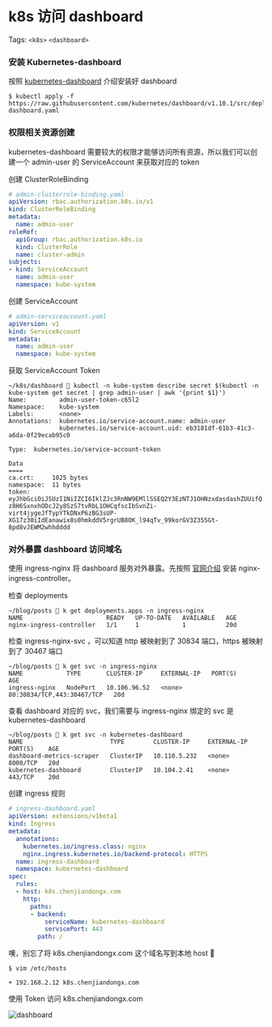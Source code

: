 # k8s 访问 dashboard

Tags: `<k8s>` `<dashboard>` 

### 安装 Kubernetes-dashboard
按照 [kubernetes-dashboard](https://github.com/kubernetes/dashboard) 介绍安装好 dashboard
```shell
$ kubectl apply -f https://raw.githubusercontent.com/kubernetes/dashboard/v1.10.1/src/deploy/recommended/kubernetes-dashboard.yaml
```

### 权限相关资源创建
kubernetes-dashboard 需要较大的权限才能够访问所有资源，所以我们可以创建一个 admin-user 的 ServiceAccount 来获取对应的 token

创建 ClusterRoleBinding
```yaml
# admin-clusterrole-binding.yaml
apiVersion: rbac.authorization.k8s.io/v1
kind: ClusterRoleBinding
metadata:
  name: admin-user
roleRef:
  apiGroup: rbac.authorization.k8s.io
  kind: ClusterRole
  name: cluster-admin
subjects:
- kind: ServiceAccount
  name: admin-user
  namespace: kube-system
```

创建 ServiceAccount
```yaml
# admin-serviceaccount.yaml
apiVersion: v1
kind: ServiceAccount
metadata:
  name: admin-user
  namespace: kube-system
```

获取 ServiceAccount Token 
```shell
~/k8s/dashboard 🐶 kubectl -n kube-system describe secret $(kubectl -n kube-system get secret | grep admin-user | awk '{print $1}')
Name:         admin-user-token-c65l2
Namespace:    kube-system
Labels:       <none>
Annotations:  kubernetes.io/service-account.name: admin-user
              kubernetes.io/service-account.uid: eb3181df-61b3-41c3-a6da-0f29ecab95c0

Type:  kubernetes.io/service-account-token

Data
====
ca.crt:     1025 bytes
namespace:  11 bytes
token:      eyJhbGciOiJSUzI1NiIZCI6IklZJc3RnNW9EMllSSEQ2Y3EzNTJ1OHNzxdasdashZUUifQ.eyJpc3MiOiJrdWJlcm5ldGVzL3NlcnZpY2VhY2NvdW50Iiwia3ViZXJuZXRlcy5pby9zZXJ2aWNlYWNjb3VudC9uYW1lc3BhY2UiOiJrdWJlLXN5c3RlbSIsImt1YmVybmV0ZXMuaW8vc2VydmljZWFjY291bnQvc2VjcmV0Lm5hbWUiOiJhZG1pbi11c2VyLXRva2VuLWM2NWwyIiwia3ViZXJuZXRlcy5pby9zZXJ2aWNlYWNjb3VudC9zZXJ2aWNlLWFjY291bnQubmFtZSI6ImFkbWluLXVzZXIiLCJrdWJlcm5ldGVzLmlvL3NlcnZpY2VhY2NvdW50L3NlcnZpY2UtYWNjb3VudC51aWQiOiJlYjMxODFkZi02MWIzLTQxYzMtYTZkYS0wZjI5ZWNhYjk1YzAiLCJzdWIiOiJzeXN0ZW06c2VydmljZWFjY291bnQ6a3ViZS1zeXN0ZW06YWRtaW4tdXNlciJ9.HsYC2cZfRWm4Aatd98oHvk9aKGKKL_9QIT7zKVlWm6PcU0wKMIOo5hiqC_JLi2RgCg3xfgPUYKbJZtBIXJOVWEEJY8u5i7AK4tE1Rmks9jEbGIgi8QTeCfp3pCtMYk59e4PdJ4WHd36pQGKHdMQTcrHL_8DyrQHotd6eGFAue1pzjCI5l8n0j0j_Oa53pVLAtkL1hrb_O-z8H6SxnxhODcJ2y8SzS7tvRbL1OHCqfscIbSvnZi-virt4jygeJfTypYTkDNxP6zBG3sUP-XG17z30iIdEanawix8s0hmkddV5rgrUB8OK_l94qTv_99korGV3Z355Gt-8pd8vJEWM2whhdddd
```

### 对外暴露 dashboard 访问域名
使用 ingress-nginx 将 dashboard 服务对外暴露。先按照 [官网介绍](https://github.com/kubernetes/ingress-nginx) 安装 nginx-ingress-controller。

检查 deployments
```shell
~/blog/posts 🐶 k get deployments.apps -n ingress-nginx
NAME                       READY   UP-TO-DATE   AVAILABLE   AGE
nginx-ingress-controller   1/1     1            1           20d
```

检查 ingress-nginx-svc ，可以知道 http 被映射到了 30834 端口，https 被映射到了 30467 端口
```shell
~/blog/posts 🐶 k get svc -n ingress-nginx
NAME            TYPE       CLUSTER-IP     EXTERNAL-IP   PORT(S)                      AGE
ingress-nginx   NodePort   10.106.96.52   <none>        80:30834/TCP,443:30467/TCP   20d
```

查看 dashboard 对应的 svc，我们需要与 ingress-nginx 绑定的 svc 是 kubernetes-dashboard
```shell
~/blog/posts 🐶 k get svc -n kubernetes-dashboard
NAME                        TYPE        CLUSTER-IP     EXTERNAL-IP   PORT(S)    AGE
dashboard-metrics-scraper   ClusterIP   10.110.5.232   <none>        8000/TCP   20d
kubernetes-dashboard        ClusterIP   10.104.2.41    <none>        443/TCP    20d
```

创建 ingress 规则
```yaml
# ingress-dashboard.yaml
apiVersion: extensions/v1beta1
kind: Ingress
metadata:
  annotations:
    kubernetes.io/ingress.class: nginx
    nginx.ingress.kubernetes.io/backend-protocol: HTTPS
  name: ingress-dashboard
  namespace: kubernetes-dashboard
spec:
  rules:
  - host: k8s.chenjiandongx.com
    http:
      paths:
      - backend:
          serviceName: kubernetes-dashboard
          servicePort: 443
        path: /
```

噢，别忘了将 k8s.chenjiandongx.com 这个域名写到本地 host 🐶
```shell
$ vim /etc/hosts

+ 192.168.2.12 k8s.chenjiandongx.com
```

使用 Token 访问 k8s.chenjiandongx.com

![dashboard](https://user-images.githubusercontent.com/19553554/69475533-4a2a4480-0e09-11ea-8bfe-52478e17d551.png)

